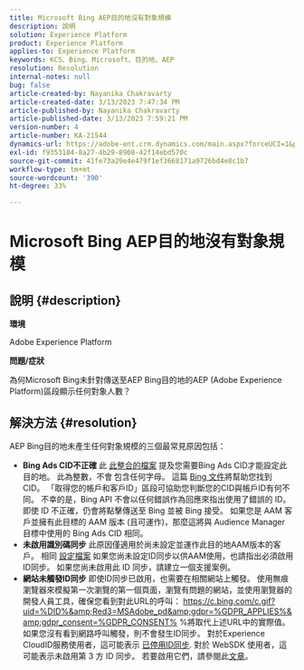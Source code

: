 ```yaml
---
title: Microsoft Bing AEP目的地沒有對象規模
description: 說明
solution: Experience Platform
product: Experience Platform
applies-to: Experience Platform
keywords: KCS、Bing、Microsoft、目的地、AEP
resolution: Resolution
internal-notes: null
bug: false
article-created-by: Nayanika Chakravarty
article-created-date: 3/13/2023 7:47:34 PM
article-published-by: Nayanika Chakravarty
article-published-date: 3/13/2023 7:59:21 PM
version-number: 4
article-number: KA-21544
dynamics-url: https://adobe-ent.crm.dynamics.com/main.aspx?forceUCI=1&pagetype=entityrecord&etn=knowledgearticle&id=c3cda4e3-d7c1-ed11-83ff-6045bd0065b6
exl-id: f9353184-8a27-4b29-8908-42f14ebd570c
source-git-commit: 41fe73a29e4e479f1ef3668171a9726bd4e8c1b7
workflow-type: tm+mt
source-wordcount: '390'
ht-degree: 33%

---
```


# Microsoft Bing AEP目的地沒有對象規模

## 說明 {#description}


<b>環境</b>

Adobe Experience Platform

<b>問題/症狀</b>

為何Microsoft Bing未針對傳送至AEP Bing目的地的AEP (Adobe Experience Platform)區段顯示任何對象人數？


## 解決方法 {#resolution}


AEP Bing目的地未產生任何對象規模的三個最常見原因包括：

- <b>Bing Ads CID不正確</b>    此 [此整合的檔案](https://experienceleague.adobe.com/docs/experience-platform/destinations/catalog/advertising/bing.html?lang=en) 提及您需要Bing Ads CID才能設定此目的地。 此為整數，不會<b> </b>包含任何字母。 這篇 [Bing 文件](https://learn.microsoft.com/en-us/advertising/guides/get-started?view=bingads-13)將幫助您找到 CID。 「取得您的帳戶和客戶ID」區段可協助您判斷您的CID與帳戶ID有何不同。
不幸的是，Bing API 不會以任何錯誤作為回應來指出使用了錯誤的 ID。即使 ID 不正確，仍會將點擊傳送至 Bing 並被 Bing 接受。 如果您是 AAM 客戶並擁有此目標的 AAM 版本 (且可運作)，那麼這將與 Audience Manager 目標中使用的 Bing Ads CID 相同。
- <b>未啟用識別碼同步</b>    此原因僅適用於尚未設定並運作此目的地AAM版本的客戶。 相同 [設定檔案](https://experienceleague.adobe.com/docs/experience-platform/destinations/catalog/advertising/bing.html?lang=en) 如果您尚未設定ID同步以供AAM使用，也請指出必須啟用ID同步。 如果您尚未啟用此 ID 同步，請建立一個支援案例。
- <b>網站未觸發ID同步</b>
即使ID同步已啟用，也需要在相關網站上觸發。 使用無痕瀏覽器來模擬第一次瀏覽的第一個頁面，瀏覽有問題的網站，並使用瀏覽器的開發人員工具，確保您看到對此URL的呼叫： https://c.bing.com/c.gif?uid=%DID%&amp;Red3=MSAdobe_pd&amp;gdpr=%GDPR_APPLIES%&amp;gdpr_consent=%GDPR_CONSENT% %將取代上述URL中的實際值。
如果您沒有看到網路呼叫觸發，則不會發生ID同步。 對於Experience CloudID服務使用者，這可能表示 [已停用ID同步](https://experienceleague.adobe.com/docs/id-service/using/id-service-api/configurations/disableidsync.html?lang=en). 對於 WebSDK 使用者，這可能表示未啟用第 3 方 ID 同步。 若要啟用它們，請參閱此[文章](https://experienceleague.adobe.com/docs/experience-cloud-kcs/kbarticles/KA-20248.html?lang=zh-Hant)。
